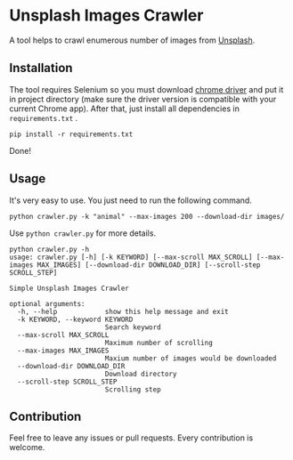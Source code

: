 
# Unsplash Images Crawler
A tool helps to crawl enumerous number of images from [Unsplash](https://unsplash.com/).
## Installation
The tool requires Selenium so you must download [chrome driver](https://chromedriver.chromium.org/downloads) and put it in project directory (make sure the driver version is compatible with your current Chrome app). After that, just install all dependencies in `requirements.txt` .
```
pip install -r requirements.txt
```
Done!
## Usage
It's very easy to use. You just need to run the following command.
```
python crawler.py -k "animal" --max-images 200 --download-dir images/
```
Use `python crawler.py` for more details.
```
python crawler.py -h
usage: crawler.py [-h] [-k KEYWORD] [--max-scroll MAX_SCROLL] [--max-images MAX_IMAGES] [--download-dir DOWNLOAD_DIR] [--scroll-step SCROLL_STEP]

Simple Unsplash Images Crawler

optional arguments:
  -h, --help            show this help message and exit
  -k KEYWORD, --keyword KEYWORD
                        Search keyword
  --max-scroll MAX_SCROLL
                        Maximum number of scrolling
  --max-images MAX_IMAGES
                        Maxium number of images would be downloaded
  --download-dir DOWNLOAD_DIR
                        Download directory
  --scroll-step SCROLL_STEP
                        Scrolling step
```
## Contribution
Feel free to leave any issues or pull requests. Every contribution is welcome.